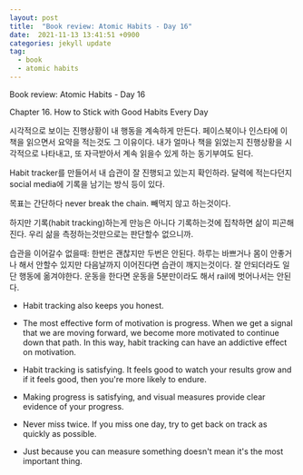 ```yaml
---
layout: post
title:  "Book review: Atomic Habits - Day 16"
date:  2021-11-13 13:41:51 +0900 
categories: jekyll update
tag:
  - book
  - atomic habits
---
```


Book review: Atomic Habits - Day 16

Chapter 16. How to Stick with Good Habits Every Day

시각적으로 보이는 진행상황이 내 행동을 계속하게 만든다. 페이스북이나 인스타에 이 책을 읽으면서 요약을 적는것도 그 이유이다. 내가 얼마나 책을 읽었는지 진행상황을 시각적으로 나타내고, 또 자극받아서 계속 읽을수 있게 하는 동기부여도 된다.

Habit tracker를 만들어서 내 습관이 잘 진행되고 있는지 확인하라. 달력에 적는다던지 social media에 기록을 남기는 방식 등이 있다.
 
목표는 간단하다 never break the chain. 빼먹지 않고 하는것이다.

하지만 기록(habit tracking)하는게 만능은 아니다 기록하는것에 집착하면 삶이 피곤해진다. 우리 삶을 측정하는것만으로는 판단할수 없으니까.

습관을 이어갈수 없을때: 한번은 괜찮지만 두번은 안된다. 하루는 바쁘거나 몸이 안좋거나 해서 안할수 있지만 다음날까지 이어진다면 습관이 깨지는것이다. 잘 안되더라도 일단 행동에 옮겨야한다. 운동을 한다면 운동을 5분만이라도 해서 rail에 벗어나서는 안된다.

* Habit tracking also keeps you honest.

* The most effective form of motivation is progress. When we get a signal that we are moving forward, we become more motivated to continue down that path. In this way, habit tracking can have an addictive effect on motivation.

* Habit tracking is satisfying. It feels good to watch your results grow and if it feels good, then you're more likely to endure.

* Making progress is satisfying, and visual measures provide clear evidence of your progress.

* Never miss twice. If you miss one day, try to get back on track as quickly as possible.

* Just because you can measure something doesn't mean it's the most important thing.
